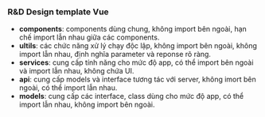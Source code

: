 ### R&D Design template Vue

- **components**: components dùng chung, không import bên ngoài, hạn chế import lẫn nhau giữa các components.
- **ultils**: các chức năng xử lý chạy độc lập, không import bên ngoài, không import lẫn nhau, định nghĩa parameter và reponse rõ ràng.
- **services**: cung cấp tính năng cho mức độ app, có thể import bên ngoài và import lẫn nhau, không chứa UI.
- **api**: cung cấp models và interface tương tác với server, không imort bên ngoài, có thể import lẫn nhau.
- **models**: cung cấp các interface, class dùng cho mức độ app, có thể import lẫn nhau, không import bên ngoài.